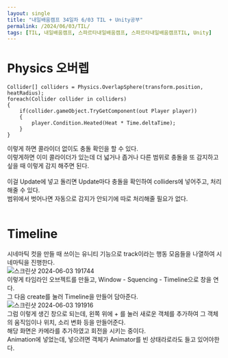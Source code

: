 ```yaml
---
layout: single
title: "내일배움캠프 34일차 6/03 TIL + Unity공부"
permalink: /2024/06/03/TIL/
tags: [TIL, 내일배움캠프, 스파르타내일배움캠프, 스파르타내일배움캠프TIL, Unity]
---
```


# Physics 오버렙
```
Collider[] colliders = Physics.OverlapSphere(transform.position, heatRadius);
foreach(Collider collider in colliders)
{
	if(collider.gameObject.TryGetComponent(out Player player))
	{
		player.Condition.Heated(Heat * Time.deltaTime);
	}
}
```
이렇게 하면 콜라이더 없이도 충돌 확인을 할 수 있다.  
이렇게하면 이미 콜라이더가 있는데 더 넓거나 좁거나 다른 범위로 충돌을 또 감지하고 싶을 때 이렇게 감지 해주면 된다.  
<br>
이걸 Update에 넣고 돌리면 Update마다 충돌을 확인하여 colliders에 넣어주고, 처리해줄 수 있다.  
범위에서 벗어나면 자동으로 감지가 안되기에 따로 처리해줄 필요가 없다.  
<br>

# Timeline
시네마틱 컷을 만들 때 쓰이는 유니티 기능으로 track이라는 행동 모음들을 나열하여 시네마틱을 진행한다.  
![스크린샷 2024-06-03 191744](https://github.com/LeeSangSoos/LeeSangSoos.github.io/assets/105085706/149de264-17f8-4fe5-822a-78278ee3e574)  
이렇게 타임라인 오브젝트를 만들고, Window - Squencing - Timeline으로 창을 연다.  
그 다음 create를 눌러 Timeline을 만들어 담아준다.  
![스크린샷 2024-06-03 191916](https://github.com/LeeSangSoos/LeeSangSoos.github.io/assets/105085706/bc2d2a7c-1660-46c1-afb0-e4ea8aaedc55)  
그럼 이렇게 생긴 창으로 되는데, 왼쪽 위에 + 를 눌러 새로운 객체를 추가하여 그 객체의 움직임이나 위치, 소리 변화 등을 만들어준다.  
해당 화면은 카메라를 추가하였고 회전을 시키는 중이다.  
Animation에 넣었는데, 넣으려면 객체가 Animator를 빈 상태라로라도 들고 있어야한다.
